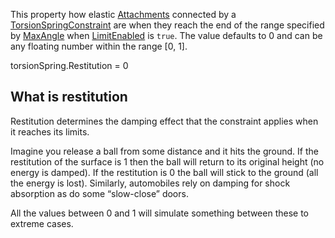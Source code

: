 This property how elastic [Attachments](https://developer.roblox.com/en-us/api-reference/class/Attachment) connected by a [TorsionSpringConstraint](https://developer.roblox.com/en-us/api-reference/class/TorsionSpringConstraint) are when they reach the end of the range specified by [MaxAngle](https://developer.roblox.com/en-us/api-reference/property/TorsionSpringConstraint/MaxAngle) when [LimitEnabled](https://developer.roblox.com/en-us/api-reference/property/TorsionSpringConstraint/LimitEnabled) is `true`. The value defaults to 0 and can be any floating number within the range \[0, 1\].

torsionSpring.Restitution = 0

What is restitution
-------------------

Restitution determines the damping effect that the constraint applies when it reaches its limits.

Imagine you release a ball from some distance and it hits the ground. If the restitution of the surface is 1 then the ball will return to its original height (no energy is damped). If the restitution is 0 the ball will stick to the ground (all the energy is lost). Similarly, automobiles rely on damping for shock absorption as do some “slow-close” doors.

All the values between 0 and 1 will simulate something between these to extreme cases.